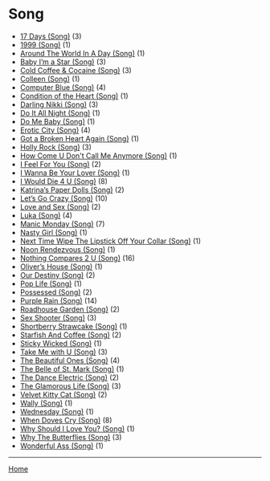 # Song

  * [17 Days (Song)](./song/17-days/) (3)
  * [1999 (Song)](./song/1999/) (1)
  * [Around The World In A Day (Song)](./song/around-the-world-in-a-day/) (1)
  * [Baby I’m a Star (Song)](./song/baby-i-m-a-star/) (3)
  * [Cold Coffee & Cocaine (Song)](./song/cold-coffee-cocaine/) (3)
  * [Colleen (Song)](./song/colleen/) (1)
  * [Computer Blue (Song)](./song/computer-blue/) (4)
  * [Condition of the Heart (Song)](./song/condition-of-the-heart/) (1)
  * [Darling Nikki (Song)](./song/darling-nikki/) (3)
  * [Do It All Night (Song)](./song/do-it-all-night/) (1)
  * [Do Me Baby (Song)](./song/do-me-baby/) (1)
  * [Erotic City (Song)](./song/erotic-city/) (4)
  * [Got a Broken Heart Again (Song)](./song/got-a-broken-heart-again/) (1)
  * [Holly Rock (Song)](./song/holly-rock/) (3)
  * [How Come U Don't Call Me Anymore (Song)](./song/how-come-u-don-t-call-me-anymore/) (1)
  * [I Feel For You (Song)](./song/i-feel-for-you/) (2)
  * [I Wanna Be Your Lover (Song)](./song/i-wanna-be-your-lover/) (1)
  * [I Would Die 4 U (Song)](./song/i-would-die-4-u/) (8)
  * [Katrina’s Paper Dolls (Song)](./song/katrina-s-paper-dolls/) (2)
  * [Let’s Go Crazy (Song)](./song/let-s-go-crazy/) (10)
  * [Love and Sex (Song)](./song/love-and-sex/) (2)
  * [Luka (Song)](./song/luka/) (4)
  * [Manic Monday (Song)](./song/manic-monday/) (7)
  * [Nasty Girl (Song)](./song/nasty-girl/) (1)
  * [Next Time Wipe The Lipstick Off Your Collar (Song)](./song/next-time-wipe-the-lipstick-off-your-collar/) (1)
  * [Noon Rendezvous (Song)](./song/noon-rendezvous/) (1)
  * [Nothing Compares 2 U (Song)](./song/nothing-compares-2-u/) (16)
  * [Oliver’s House (Song)](./song/oliver-s-house/) (1)
  * [Our Destiny (Song)](./song/our-destiny/) (2)
  * [Pop Life (Song)](./song/pop-life/) (1)
  * [Possessed (Song)](./song/possessed/) (2)
  * [Purple Rain (Song)](./song/purple-rain/) (14)
  * [Roadhouse Garden (Song)](./song/roadhouse-garden/) (2)
  * [Sex Shooter (Song)](./song/sex-shooter/) (3)
  * [Shortberry Strawcake (Song)](./song/shortberry-strawcake/) (1)
  * [Starfish And Coffee (Song)](./song/starfish-and-coffee/) (2)
  * [Sticky Wicked (Song)](./song/sticky-wicked/) (1)
  * [Take Me with U (Song)](./song/take-me-with-u/) (3)
  * [The Beautiful Ones (Song)](./song/the-beautiful-ones/) (4)
  * [The Belle of St. Mark (Song)](./song/the-belle-of-st-mark/) (1)
  * [The Dance Electric (Song)](./song/the-dance-electric/) (2)
  * [The Glamorous Life (Song)](./song/the-glamorous-life/) (3)
  * [Velvet Kitty Cat (Song)](./song/velvet-kitty-cat/) (2)
  * [Wally (Song)](./song/wally/) (1)
  * [Wednesday (Song)](./song/wednesday/) (1)
  * [When Doves Cry (Song)](./song/when-doves-cry/) (8)
  * [Why Should I Love You? (Song)](./song/why-should-i-love-you/) (1)
  * [Why The Butterflies (Song)](./song/why-the-butterflies/) (3)
  * [Wonderful Ass (Song)](./song/wonderful-ass/) (1)

----

[Home](../)
